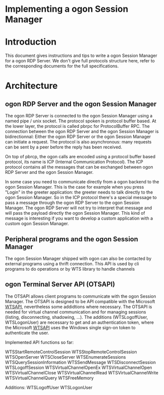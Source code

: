 Implementing a ogon Session Manager
=============

# Introduction

This document gives instructions and tips to write a ogon Session Manager for a ogon RDP Server. We don't give
full protocols structure here, refer to the corresponding documents for the full specifications.

# Architecture

## ogon RDP Server and the ogon Session Manager

The ogon RDP Server is connected to the ogon Session Manager using a named pipe / unix socket. The protocol spoken
is protocol buffer based. 
At the lower layer, the protocol is called pbrpc for ProtocolBuffer RPC. The connection between the
ogon RDP Server and the ogon Session Manager is bidirectionnal: Either the ogon RDP Server or the ogon Session Manager can initiate
a request. The protocol is also asynchronous: many requests can be sent by a peer before
the reply has been received.

On top of pbrcp, the ogon calls are encoded using a protocol buffer based protocol, its name is ICP
(Internal Communication Protocol). The ICP protocol contains all the messages that can be exchanged between 
ogon RDP Server and the ogon Session Manager.
 
In some case you need to communicate directly from a ogon backend to the ogon Session Manager. This 
is the case for example when you press "Login" in the greeter application: the greeter needs to talk 
directly to the ogon Session Manager. So in the ICP protocol there's a special message to pass a message through 
the ogon RDP Server to the ogon Session Manager. The ogon RDP Server will not try to interpret that message and will pass the payload 
directly the ogon Session Manager. This kind of message is interesting if you want to
develop a custom application with a custom ogon Session Manager.


## Peripheral programs and the ogon Session Manager

The ogon Session Manager shipped with ogon can also be contacted by external programs using
a thrift connection. This API is used by cli programs to do operations or by WTS library to 
handle channels 
 
## ogon Terminal Server API (OTSAPI)

The OTSAPI allows client programs to communicate with the ogon Session Manager. The OTSAPI is designed to be API compatible
with the Microsoft [WTSAPI], nevertheless some addidtions where necessary.
The OTSAPI is needed for virtual channel communication and for managing sessions (listing, disconnecting, shadowing, ...).
The additions (WTSLogoffUser, WTSLogonUser) are necessary to get and an authentication token, where the Microsoft [WTSAPI]
uses the Windows single sign-on token to authenticate the user.

Implemented API functions so far:

WTSStartRemoteControlSession
WTSStopRemoteControlSession
WTSOpenServer
WTSCloseServer
WTSEnumerateSessions
WTSQuerySessionInformation
WTSSendMessage
WTSDisconnectSession
WTSLogoffSession
WTSVirtualChannelOpenEx
WTSVirtualChannelOpen
WTSVirtualChannelClose
WTSVirtualChannelRead
WTSVirtualChannelWrite
WTSVirtualChannelQuery
WTSFreeMemory

Additions:
WTSLogoffUser
WTSLogonUser






[WTSAPI]:https://msdn.microsoft.com/en-us/library/aa383464%28v=vs.85%29.aspx


